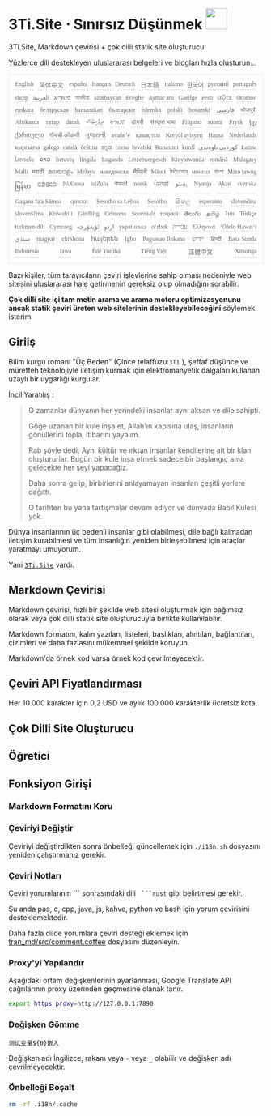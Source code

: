 <h1 style="justify-content:space-between">3Ti.Site ⋅ Sınırsız Düşünmek <img src="//i-01.eu.org/3Ti/logo.svg" style="user-select:none;margin-top:-1px;width:42px"></h1>

3Ti.Site, Markdown çevirisi + çok dilli statik site oluşturucu.

[Yüzlerce dili](https://github.com/i18n-site/node/blob/main/lang/src/index.js) destekleyen uluslararası belgeleri ve blogları hızla oluşturun...

<pre class="langli" style="display:flex;flex-wrap:wrap;background:transparent;border:1px solid #eee;font-size:12px;box-shadow:0 0 3px inset #eee;padding:12px 5px 4px 12px;justify-content:space-between;"><style>pre.langli i{font-weight:300;font-family:s;margin-right:7px;margin-bottom:8px;font-style:normal;color:#666;border-bottom:1px dashed #ccc;}</style><i>English</i><i> 简体中文 </i><i>español</i><i>français</i><i>Deutsch</i><i> 日本語 </i><i>italiano</i><i>한국어</i><i>русский</i><i>português</i><i>shqip</i><i>‫العربية‬</i><i>አማርኛ</i><i>অসমীয়া</i><i>azərbaycan</i><i>Eʋegbe</i><i>Aymar aru</i><i>Gaeilge</i><i>eesti</i><i>ଓଡ଼ିଆ</i><i>Oromoo</i><i>euskara</i><i>беларуская</i><i>bamanakan</i><i>български</i><i>íslenska</i><i>polski</i><i>bosanski</i><i>‫فارسی‬</i><i>भोजपुरी</i><i>Afrikaans</i><i>татар</i><i>dansk</i><i>‫ދިވެހިބަސް‬</i><i>ትግርኛ</i><i>डोगरी</i><i>संस्कृत भाषा</i><i>Filipino</i><i>suomi</i><i>Frysk</i><i>ខ្មែរ</i><i>ქართული</i><i>गोंयची कोंकणी</i><i>ગુજરાતી</i><i>avañe’ẽ</i><i>қазақ тілі</i><i>Kreyòl ayisyen</i><i>Hausa</i><i>Nederlands</i><i>кыргызча</i><i>galego</i><i>català</i><i>čeština</i><i>ಕನ್ನಡ</i><i>corsu</i><i>hrvatski</i><i>Runasimi</i><i>kurdî</i><i>‫کوردیی ناوەندی‬</i><i>Latina</i><i>latviešu</i><i>ລາວ</i><i>lietuvių</i><i>lingála</i><i>Luganda</i><i>Lëtzebuergesch</i><i>Kinyarwanda</i><i>română</i><i>Malagasy</i><i>Malti</i><i>मराठी</i><i>മലയാളം</i><i>Melayu</i><i>македонски</i><i>मैथिली</i><i>Māori</i><i>মৈতৈলোন্</i><i>монгол</i><i>বাংলা</i><i>Mizo ṭawng</i><i>မြန်မာ</i><i>𞄀𞄄𞄰𞄩𞄍𞄜𞄰</i><i>IsiXhosa</i><i>isiZulu</i><i>नेपाली</i><i>norsk</i><i>ਪੰਜਾਬੀ</i><i>‫پښتو‬</i><i>Nyanja</i><i>Akan</i><i>svenska</i><i>Gagana fa'a Sāmoa</i><i>српски</i><i>Sesotho sa Leboa</i><i>Sesotho</i><i>සිංහල</i><i>esperanto</i><i>slovenčina</i><i>slovenščina</i><i>Kiswahili</i><i>Gàidhlig</i><i>Cebuano</i><i>Soomaali</i><i>тоҷикӣ</i><i>తెలుగు</i><i>தமிழ்</i><i>ไทย</i><i>Türkçe</i><i>türkmen dili</i><i>Cymraeg</i><i>‫ئۇيغۇرچە‬</i><i>‫اردو‬</i><i>українська</i><i>o‘zbek</i><i>‫עברית‬</i><i>Ελληνικά</i><i>ʻŌlelo Hawaiʻi</i><i>‫سنڌي‬</i><i>magyar</i><i>chiShona</i><i>հայերեն</i><i>Igbo</i><i>Pagsasao Ilokano</i><i>‫ייִדיש‬</i><i>हिन्दी</i><i>Basa Sunda</i><i>Indonesia</i><i>Jawa</i><i>Èdè Yorùbá</i><i>Tiếng Việt</i><i> 正體中文 </i><i>Xitsonga</i></pre>

Bazı kişiler, tüm tarayıcıların çeviri işlevlerine sahip olması nedeniyle web sitesini uluslararası hale getirmenin gereksiz olup olmadığını sorabilir.

**Çok dilli site içi tam metin arama ve arama motoru optimizasyonunu ancak statik çeviri üreten web sitelerinin destekleyebileceğini** söylemek isterim.

## Giriiş

Bilim kurgu romanı &quot;Üç Beden&quot; (Çince telaffuzu:`3Tǐ` ), şeffaf düşünce ve müreffeh teknolojiyle iletişim kurmak için elektromanyetik dalgaları kullanan uzaylı bir uygarlığı kurgular.

İncil·Yaratılış :

> O zamanlar dünyanın her yerindeki insanlar aynı aksan ve dile sahipti.
>
> Göğe uzanan bir kule inşa et, Allah'ın kapısına ulaş, insanların gönüllerini topla, itibarını yayalım.
>
> Rab şöyle dedi: Aynı kültür ve ırktan insanlar kendilerine ait bir klan oluştururlar. Bugün bir kule inşa etmek sadece bir başlangıç ​​ama gelecekte her şeyi yapacağız.
>
> Daha sonra gelip, birbirlerini anlayamayan insanları çeşitli yerlere dağıttı.
>
> O tarihten bu yana tartışmalar devam ediyor ve dünyada Babil Kulesi yok.

Dünya insanlarının üç bedenli insanlar gibi olabilmesi, dile bağlı kalmadan iletişim kurabilmesi ve tüm insanlığın yeniden birleşebilmesi için araçlar yaratmayı umuyorum.

Yani [`3Ti.Site`](//3Ti.Site) vardı.

## Markdown Çevirisi

Markdown çevirisi, hızlı bir şekilde web sitesi oluşturmak için bağımsız olarak veya çok dilli statik site oluşturucuyla birlikte kullanılabilir.

Markdown formatını, kalın yazıları, listeleri, başlıkları, alıntıları, bağlantıları, çizimleri ve daha fazlasını mükemmel şekilde koruyun.

Markdown'da örnek kod varsa örnek kod çevrilmeyecektir.

## Çeviri API Fiyatlandırması

Her 10.000 karakter için 0,2 USD ve aylık 100.000 karakterlik ücretsiz kota.

## Çok Dilli Site Oluşturucu

## Öğretici

## Fonksiyon Girişi

### Markdown Formatını Koru

### Çeviriyi Değiştir

Çeviriyi değiştirdikten sonra önbelleği güncellemek için `./i18n.sh` dosyasını yeniden çalıştırmanız gerekir.

### Çeviri Notları

Çeviri yorumlarının \``` sonrasındaki dili ` ```rust` gibi belirtmesi gerekir.

Şu anda pas, c, cpp, java, js, kahve, python ve bash için yorum çevirisini desteklemektedir.

Daha fazla dilde yorumlara çeviri desteği eklemek için [tran_md/src/comment.coffee](https://github.com/i18n-site/node/blob/main/tran_md/src/comment.coffee) dosyasını düzenleyin.

### Proxy'yi Yapılandır

Aşağıdaki ortam değişkenlerinin ayarlanması, Google Translate API çağrılarının proxy üzerinden geçmesine olanak tanır.

```bash
export https_proxy=http://127.0.0.1:7890
```

### Değişken Gömme

```
测试变量${0}嵌入
```

Değişken adı İngilizce, rakam veya `-` veya `_` olabilir ve değişken adı çevrilmeyecektir.

### Önbelleği Boşalt

```bash
rm -rf .i18n/.cache
```
